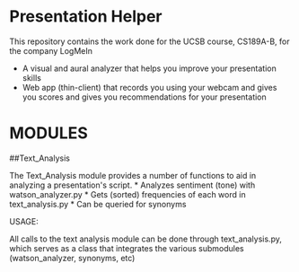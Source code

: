 # Presentation Helper
This repository contains the work done for the UCSB course, CS189A-B, for the company LogMeIn

- A visual and aural analyzer that helps you improve your presentation skills
- Web app (thin-client) that records you using your webcam and gives you scores and gives you recommendations for your presentation

# MODULES

##Text_Analysis

The Text_Analysis module provides a number of functions to aid in analyzing a presentation's script.
	* Analyzes sentiment (tone) with watson_analyzer.py
	* Gets (sorted) frequencies of each word in text_analysis.py
	* Can be queried for synonyms

USAGE:

All calls to the text analysis module can be done through text_analysis.py, which serves as a class that integrates the various submodules (watson_analyzer, synonyms, etc)
